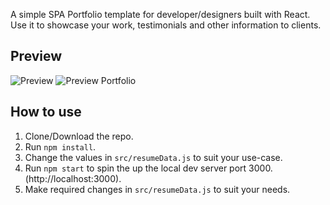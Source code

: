 
A simple SPA Portfolio template for developer/designers built with React. Use it to showcase your work, testimonials and other information to clients.

## Preview
![Preview](./images/)
![Preview Portfolio](https://github.com/leslie284/portfolio/blob/master/preview.jpg?raw=true)
## How to use
1. Clone/Download the repo.
2. Run  ``` npm install ```.
3. Change the values in ```src/resumeData.js``` to suit your use-case.
4. Run ```npm start``` to spin the up the local dev server port 3000.(http://localhost:3000).
5. Make required changes in ```src/resumeData.js``` to suit your needs.

